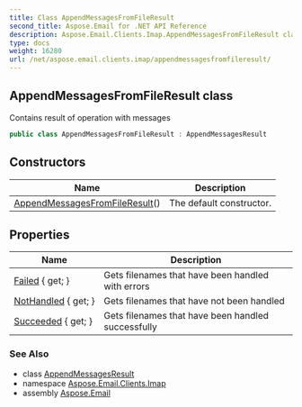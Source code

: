 ```yaml
---
title: Class AppendMessagesFromFileResult
second_title: Aspose.Email for .NET API Reference
description: Aspose.Email.Clients.Imap.AppendMessagesFromFileResult class. Contains result of operation with messages
type: docs
weight: 16280
url: /net/aspose.email.clients.imap/appendmessagesfromfileresult/
---
```

## AppendMessagesFromFileResult class

Contains result of operation with messages

```csharp
public class AppendMessagesFromFileResult : AppendMessagesResult
```

## Constructors

| Name | Description |
| --- | --- |
| [AppendMessagesFromFileResult](appendmessagesfromfileresult/)() | The default constructor. |

## Properties

| Name | Description |
| --- | --- |
| [Failed](../../aspose.email.clients.imap/appendmessagesfromfileresult/failed/) { get; } | Gets filenames that have been handled with errors |
| [NotHandled](../../aspose.email.clients.imap/appendmessagesfromfileresult/nothandled/) { get; } | Gets filenames that have not been handled |
| [Succeeded](../../aspose.email.clients.imap/appendmessagesfromfileresult/succeeded/) { get; } | Gets filenames that have been handled successfully |

### See Also

* class [AppendMessagesResult](../appendmessagesresult/)
* namespace [Aspose.Email.Clients.Imap](../../aspose.email.clients.imap/)
* assembly [Aspose.Email](../../)


